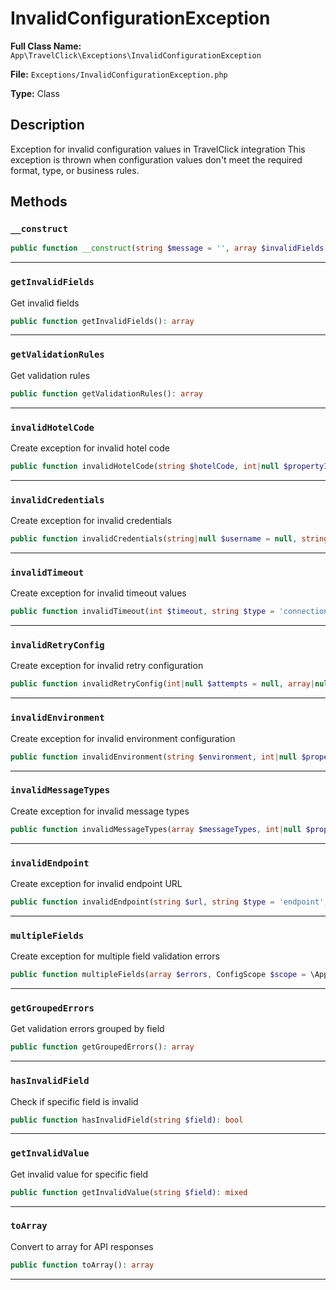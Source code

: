 # InvalidConfigurationException

**Full Class Name:** `App\TravelClick\Exceptions\InvalidConfigurationException`

**File:** `Exceptions/InvalidConfigurationException.php`

**Type:** Class

## Description

Exception for invalid configuration values in TravelClick integration
This exception is thrown when configuration values don't meet
the required format, type, or business rules.

## Methods

### `__construct`

```php
public function __construct(string $message = '', array $invalidFields = [], array $validationRules = [], int $code = 0, Throwable|null $previous = null, ConfigScope $scope = \App\TravelClick\Enums\ConfigScope::ALL, int|null $propertyId = null, array $context = [])
```

---

### `getInvalidFields`

Get invalid fields

```php
public function getInvalidFields(): array
```

---

### `getValidationRules`

Get validation rules

```php
public function getValidationRules(): array
```

---

### `invalidHotelCode`

Create exception for invalid hotel code

```php
public function invalidHotelCode(string $hotelCode, int|null $propertyId = null): self
```

---

### `invalidCredentials`

Create exception for invalid credentials

```php
public function invalidCredentials(string|null $username = null, string|null $password = null, int|null $propertyId = null): self
```

---

### `invalidTimeout`

Create exception for invalid timeout values

```php
public function invalidTimeout(int $timeout, string $type = 'connection', int|null $propertyId = null): self
```

---

### `invalidRetryConfig`

Create exception for invalid retry configuration

```php
public function invalidRetryConfig(int|null $attempts = null, array|null $backoffSeconds = null, int|null $propertyId = null): self
```

---

### `invalidEnvironment`

Create exception for invalid environment configuration

```php
public function invalidEnvironment(string $environment, int|null $propertyId = null): self
```

---

### `invalidMessageTypes`

Create exception for invalid message types

```php
public function invalidMessageTypes(array $messageTypes, int|null $propertyId = null): self
```

---

### `invalidEndpoint`

Create exception for invalid endpoint URL

```php
public function invalidEndpoint(string $url, string $type = 'endpoint', int|null $propertyId = null): self
```

---

### `multipleFields`

Create exception for multiple field validation errors

```php
public function multipleFields(array $errors, ConfigScope $scope = \App\TravelClick\Enums\ConfigScope::ALL, int|null $propertyId = null): self
```

---

### `getGroupedErrors`

Get validation errors grouped by field

```php
public function getGroupedErrors(): array
```

---

### `hasInvalidField`

Check if specific field is invalid

```php
public function hasInvalidField(string $field): bool
```

---

### `getInvalidValue`

Get invalid value for specific field

```php
public function getInvalidValue(string $field): mixed
```

---

### `toArray`

Convert to array for API responses

```php
public function toArray(): array
```

---

